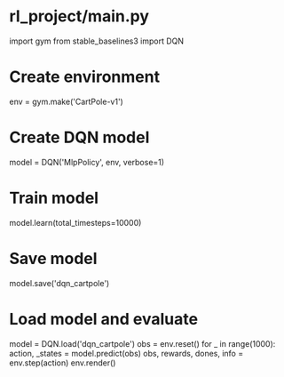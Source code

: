 # rl_project/main.py
import gym
from stable_baselines3 import DQN

# Create environment
env = gym.make('CartPole-v1')

# Create DQN model
model = DQN('MlpPolicy', env, verbose=1)

# Train model
model.learn(total_timesteps=10000)

# Save model
model.save('dqn_cartpole')

# Load model and evaluate
model = DQN.load('dqn_cartpole')
obs = env.reset()
for _ in range(1000):
    action, _states = model.predict(obs)
    obs, rewards, dones, info = env.step(action)
    env.render()
